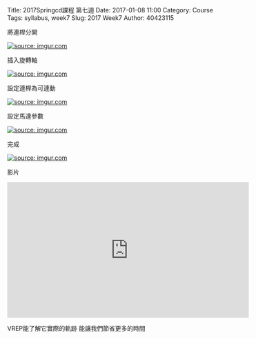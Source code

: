 Title: 2017Springcd課程 第七週
Date: 2017-01-08 11:00
Category: Course
Tags: syllabus, week7
Slug: 2017 Week7
Author: 40423115

<!-- PELICAN_END_SUMMARY -->

將連桿分開

<a href="http://imgur.com/5EYzYVW"><img src="http://i.imgur.com/5EYzYVW.png" title="source: imgur.com" /></a>

插入旋轉軸

<a href="http://imgur.com/hjzMBbH"><img src="http://i.imgur.com/hjzMBbH.png" title="source: imgur.com" /></a>

設定連桿為可連動

<a href="http://imgur.com/7iEdneK"><img src="http://i.imgur.com/7iEdneK.png" title="source: imgur.com" /></a>

設定馬達參數

<a href="http://imgur.com/9JvCi0h"><img src="http://i.imgur.com/9JvCi0h.png" title="source: imgur.com" /></a>

完成

<a href="http://imgur.com/BhoQa53"><img src="http://i.imgur.com/BhoQa53.png" title="source: imgur.com" /></a>

影片

<iframe width="560" height="315" src="https://www.youtube.com/embed/BTWLxepEwJU" frameborder="0" allowfullscreen></iframe>


 VREP能了解它實際的軌跡 能讓我們節省更多的時間

